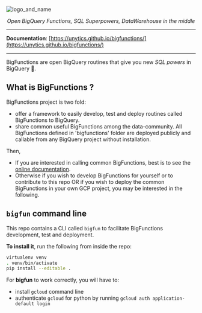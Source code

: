 ![logo_and_name](https://user-images.githubusercontent.com/111615732/186508787-6af04ed0-4750-4c49-926a-eacfd4a3dfbb.png)
<p align="center">
    <em>Open BigQuery Functions, SQL Superpowers, DataWarehouse in the middle</em>
</p>

---

**Documentation**: <a href="https://unytics.github.io/bigfunctions/" target="_blank">[https://unytics.github.io/bigfunctions/](https://unytics.github.io/bigfunctions/)</a>

---

BigFunctions are open BigQuery routines that give you new *SQL powers* in BigQuery 💪.


## What is BigFunctions ?

BigFunctions project is two fold:

- offer a framework to easily develop, test and deploy routines called BigFunctions to BigQuery.
- share common useful BigFunctions among the data-community. All BigFunctions defined in 'bigfunctions' folder are deployed publicly and callable from any BigQuery project without installation.

Then,

- If you are interested in calling common BigFunctions, best is to see the [online documentation](https://unytics.github.io/bigfunctions/).
- Otherwise if you wish to develop BigFunctions for yourself or to contribute to this repo OR if you wish to deploy the common BigFunctions in your own GCP project, you may be interested in the following.


## `bigfun` command line

This repo contains a CLI called `bigfun` to facilitate BigFunctions development, test and deployment. 

**To install it**, run the following from inside the repo:

```sh
virtualenv venv
. venv/bin/activate
pip install --editable .
```

For **bigfun** to work correctly, you will have to:

- install `gcloud` command line
- authenticate `gcloud` for python by running `gcloud auth application-default login`

